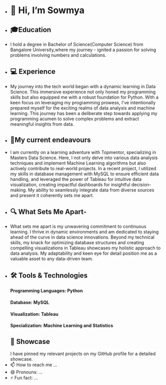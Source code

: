 - # 👋 Hi, I’m Sowmya
- ## 🎓Education
- I hold a degree in Bachelor of Science(Computer Science) from Bangalore University,where my journey - ignited a passion for solving problems involving numbers and calculations.
- ## 💻 Experience
- My journey into the tech world began with a dynamic learning in Data Science. This immersive experience not only honed my programming skills but also equipped me with a robust foundation for Python. With a keen focus on leveraging my programming prowess, I've intentionally prepared myself for the exciting realms of data analysis and machine learning. This journey has been a deliberate step towards applying
my programming acumen to solve complex problems and extract meaningful insights from data.
- ## 🚀My current endeavours
-   I am currently on a learning adventure with Topmentor, specializing in Masters Data Science. Here, I not only delve into various data analysis techniques and implement Machine Learning algorithms but also actively contribute to real-world projects. In a recent project, I utilized my skills in database management with MySQL to ensure efficient data handling, and leveraged the power of Tableau for intuitive data visualization, creating impactful dashboards for insightful decision-making. My ability to seamlessly integrate data from diverse sources and present it coherently sets me apart.
- ## 🔍 What Sets Me Apart-
- What sets me apart is my unwavering commitment to continuous learning. I thrive in dynamic environments and am dedicated to staying ahead of the curve in data science innovations. Beyond my technical skills, my knack for optimizing database structures and creating compelling visualizations in Tableau showcases my holistic approach to data analysis. My adaptability and keen eye for detail position me as a valuable asset to any data-driven team.
- ## 🛠️ Tools & Technologies
  #### Programming Languages: Python
  #### Database: MySQL
  #### Visualization: Tableau
  #### Specialization: Machine Learning and Statistics
  ## 📌 Showcase
  I have pinned my relevant projects on my GitHub profile for a detailed showcase.
- 📫 How to reach me ...
- 😄 Pronouns: ...
- ⚡ Fun fact: ...

<!---
SowmyaKumar2326/SowmyaKumar2326 is a ✨ special ✨ repository because its `README.md` (this file) appears on your GitHub profile.
You can click the Preview link to take a look at your changes.
--->
